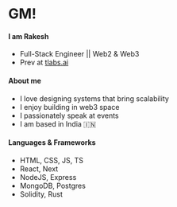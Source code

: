 # GM!

#### I am Rakesh

- Full-Stack Engineer || Web2 & Web3
- Prev at [tlabs.ai](https://tlabs.ai/)

#### About me

- I love designing systems that bring scalability
- I enjoy building in web3 space
- I passionately speak at events
- I am based in India 🇮🇳

#### Languages & Frameworks

- HTML, CSS, JS, TS
- React, Next
- NodeJS, Express
- MongoDB, Postgres
- Solidity, Rust
